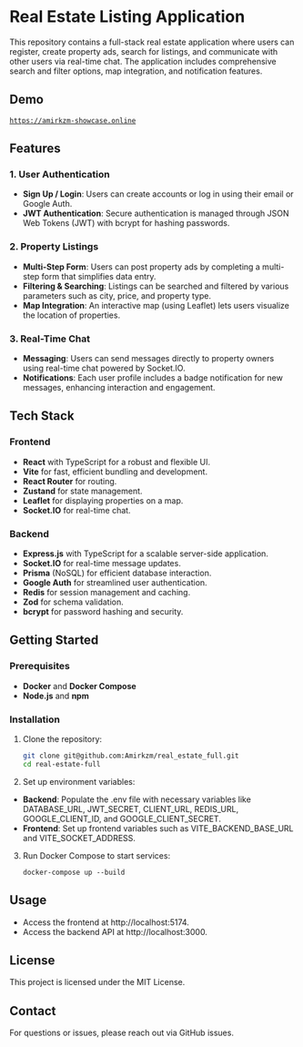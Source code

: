 # Real Estate Listing Application

This repository contains a full-stack real estate application where users can register, create property ads, search for listings, and communicate with other users via real-time chat. The application includes comprehensive search and filter options, map integration, and notification features.

## Demo

<code>https://amirkzm-showcase.online</code>

## Features

### 1. User Authentication

- **Sign Up / Login**: Users can create accounts or log in using their email or Google Auth.
- **JWT Authentication**: Secure authentication is managed through JSON Web Tokens (JWT) with bcrypt for hashing passwords.

### 2. Property Listings

- **Multi-Step Form**: Users can post property ads by completing a multi-step form that simplifies data entry.
- **Filtering & Searching**: Listings can be searched and filtered by various parameters such as city, price, and property type.
- **Map Integration**: An interactive map (using Leaflet) lets users visualize the location of properties.

### 3. Real-Time Chat

- **Messaging**: Users can send messages directly to property owners using real-time chat powered by Socket.IO.
- **Notifications**: Each user profile includes a badge notification for new messages, enhancing interaction and engagement.

## Tech Stack

### Frontend

- **React** with TypeScript for a robust and flexible UI.
- **Vite** for fast, efficient bundling and development.
- **React Router** for routing.
- **Zustand** for state management.
- **Leaflet** for displaying properties on a map.
- **Socket.IO** for real-time chat.

### Backend

- **Express.js** with TypeScript for a scalable server-side application.
- **Socket.IO** for real-time message updates.
- **Prisma** (NoSQL) for efficient database interaction.
- **Google Auth** for streamlined user authentication.
- **Redis** for session management and caching.
- **Zod** for schema validation.
- **bcrypt** for password hashing and security.

## Getting Started

### Prerequisites

- **Docker** and **Docker Compose**
- **Node.js** and **npm**

### Installation

1. Clone the repository:
   ```bash
   git clone git@github.com:Amirkzm/real_estate_full.git
   cd real-estate-full
   ```
2. Set up environment variables:

- **Backend**: Populate the .env file with necessary variables like DATABASE_URL, JWT_SECRET, CLIENT_URL, REDIS_URL, GOOGLE_CLIENT_ID, and GOOGLE_CLIENT_SECRET.
- **Frontend**: Set up frontend variables such as VITE_BACKEND_BASE_URL and VITE_SOCKET_ADDRESS.

3. Run Docker Compose to start services:

   <code>docker-compose up --build </code>

## Usage

- Access the frontend at http://localhost:5174.
- Access the backend API at http://localhost:3000.

## License

This project is licensed under the MIT License.

## Contact

For questions or issues, please reach out via GitHub issues.
